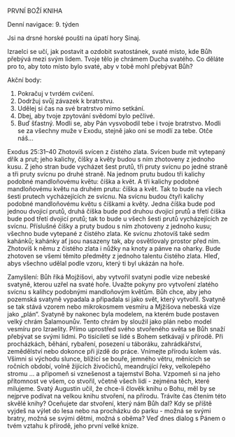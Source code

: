 PRVNÍ BOŽÍ KNIHA

Denní navigace: 9. týden

Jsi na drsné horské poušti na úpatí hory Sinaj.

Izraelci se učí, jak postavit a ozdobit svatostánek, svaté místo, kde Bůh
přebývá mezi svým lidem. Tvoje tělo je chrámem Ducha svatého. Co děláte pro to,
aby toto místo bylo svaté, aby v tobě mohl přebývat Bůh?

Akční body:
1. Pokračuj v tvrdém cvičení.
2. Dodržuj svůj závazek k bratrstvu.
3. Udělej si čas na své bratrstvo mimo setkání.
4. Dbej, aby tvoje zpytování svědomí bylo pečlivé.
5. Buď šťastný.
Modli se, aby Pán vysvobodil tebe i tvoje bratrstvo.
Modli se za všechny muže v Exodu, stejně jako oni se modlí za tebe.
Otče náš...

Exodus 25:31–40
Zhotovíš svícen z čistého zlata. Svícen bude mít vytepaný dřík a prut; jeho
kalichy, číšky a květy budou s ním zhotoveny z jednoho kusu. Z jeho stran bude
vycházet šest prutů, tři pruty svícnu po jedné straně a tři pruty svícnu po
druhé straně. Na jednom prutu budou tři kalichy podobné mandloňovému květu:
číška a květ. A tři kalichy podobné mandloňovému květu na druhém prutu: číška
a květ. Tak to bude na všech šesti prutech vycházejících ze svícnu. Na svícnu
budou čtyři kalichy podobné mandloňovému květu s číškami a květy. Jedna číška
bude pod jednou dvojicí prutů, druhá číška bude pod druhou dvojicí prutů
a třetí číška bude pod třetí dvojicí prutů; tak to bude u všech šesti prutů
vycházejících ze svícnu. Příslušné číšky a pruty budou s ním zhotoveny z jednoho
kusu; všechno bude vytepané z čistého zlata. Ke svícnu zhotovíš také sedm
kahánků; kahánky ať jsou nasazeny tak, aby osvětlovaly prostor před ním.
Zhotovíš k němu z čistého zlata i nůžky na knoty a pánve na oharky. Bude
zhotoven se všemi těmito předměty z jednoho talentu čistého zlata. Hleď, abys
všechno udělal podle vzoru, který ti byl ukázán na hoře.

Zamyšlení:
  Bůh říká Mojžíšovi, aby vytvořil svatyni podle vize nebeské svatyně, kterou
uzřel na svaté hoře. Uvažte pokyny pro vytvoření zlatého svícnu s kalihcy
podobnými mandloňovým květům. Bůh chce, aby jeho pozemská svatyně vypadala
a připadala si jako svět, který vytvořil. Svatyně se tak stává vzorem nebo
mikrokosmem vesmíru a Mjžíšova nebeská vize jako „plán“. Svatyně by nakonec byla
modelem, na kterém bude postaven velký chrám Šalamounův. Tento chrám by sloužil
jako plán nebo model vesmíru pro Izraelity. Přímo uprostřed svého stvořeného
světa se Bůh snaží přebývat se svými lidmi.
  Po tisíciletí se lidé s Bohem setkávají v přírodě. Při procházkách, běhání,
rybaření, posezení u táboráku, zahrádkářství, zemědělství nebo dokonce při jízdě
do práce. Vnímejte přírodu kolem vás. Všimni si východu slunce, blížící se bouře,
jemného větru, měnících se ročních období, volně žijících živočichů, meandrující
řeky, velkolepého stromu ... a připomeň si vznešenost a tajemství Boha. Vzpomeň
si na jeho přítomnost ve všem, co stvořil, včetně všech lidí - zejména těch,
které milujeme.
  Svatý Augustin učil, že chce-li člověk knihu o Bohu, měl by se nejprve podívat
na velkou knihu stvoření, na přírodu. Trávíte čas čtením této skvělé knihy?
Oceňujete dar stvoření, který nám Bůh dal? Kdy se příště vyjdeš na výlet do
lesa nebo na procházku do parku - možná se svými bratry, možná se svými dětmi,
možná s oběma? Veď dnes dialog s Pánem o tvém vztahu k přírodě, jeho první velké
knize.
